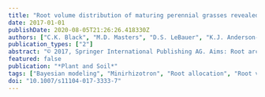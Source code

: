 ```yaml
---
title: "Root volume distribution of maturing perennial grasses revealed by correcting for minirhizotron surface effects"
date: 2017-01-01
publishDate: 2020-08-05T21:26:26.418330Z
authors: ["C.K. Black", "M.D. Masters", "D.S. LeBauer", "K.J. Anderson-Teixeira", "E.H. DeLucia"]
publication_types: ["2"]
abstract: "© 2017, Springer International Publishing AG. Aims: Root architecture drives plant ecology and physiology, but current detection methods limit understanding of root placement within soil profiles. We developed a statistical model of root volume along depth gradients and used it to infer carbon storage potential of land-use changes from conventional agriculture to perennial bioenergy grasses. Methods: We estimated root volume of maize-soybean rotation and three perennial grass systems (Miscanthus × giganteus, Panicum virgatum, tallgrass prairie mix) by Bayesian modeling from minirhizotron images, correcting for small images and near-surface underdetection. We monitored seasonal and inter-annual changes in root volume distribution, then validated our estimates against root mass from core samples. Results: The model explained 29% of root volume variation and validated well against core mass. Seventh-year perennials had greater belowground biomass than maize-soybean both in total (11-16×) and throughout the profile (2-17× at every depth textless 120 cm). Perennials' relative depth allocations were stable over time, while total root volume increased through five years. In 2012 a historically hot, dry summer damaged maize while perennials appeared resilient, suggesting their large-deep root systems aid drought resistance. Conclusions: Perennial root systems are large, deep, and persistent. Converting row crops to perennial bioenergy grasses likely sequesters carbon in a large, potentially very stable, soil pool."
featured: false
publication: "*Plant and Soil*"
tags: ["Bayesian modeling", "Minirhizotron", "Root allocation", "Root volume", "Stan"]
doi: "10.1007/s11104-017-3333-7"
---
```


